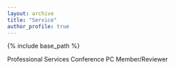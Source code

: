 ```yaml
---
layout: archive
title: "Service"
author_profile: true
---
```


{% include base_path %}

Professional Services
Conference PC Member/Reviewer


